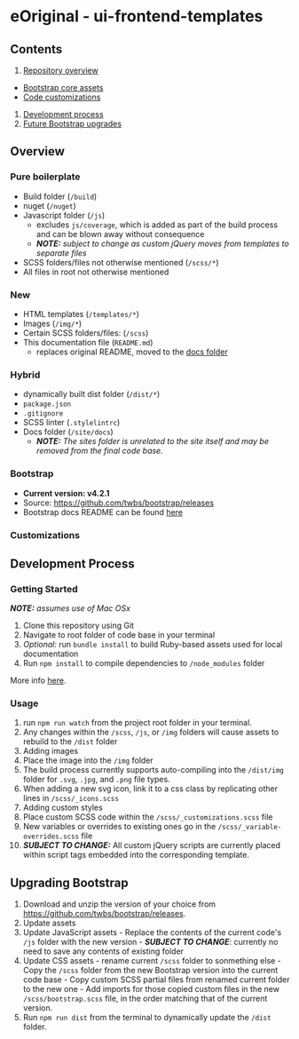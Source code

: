 # eOriginal - ui-frontend-templates


## Contents

1. [Repository overview](#overview)
  - [Bootstrap core assets](#bootstrap)
  - [Code customizations](#customization)
1. [Development process](#dev)
1. [Future Bootstrap upgrades](#upgrade)

<a name="overview"></a>
## Overview


### Pure boilerplate
- Build folder (`/build`)
- nuget (`/nuget`)
- Javascript folder (`/js`)
  - excludes `js/coverage`, which is added as part of the build process and can be blown away without consequence
  - ***NOTE:*** *subject to change as custom jQuery moves from templates to separate files*
- SCSS folders/files not otherwise mentioned (`/scss/*`)
- All files in root not otherwise mentioned

### New
- HTML templates (`/templates/*`)
- Images (`/img/*`)
- Certain SCSS folders/files: (`/scss`)
- This documentation file (`README.md`)
  - replaces original README, moved to the [docs folder](site/docs)

### Hybrid
- dynamically built dist folder (`/dist/*`)
- `package.json`
- `.gitignore`
- SCSS linter (`.stylelintrc`)
- Docs folder (`/site/docs`)
  - ***NOTE:*** *The sites folder is unrelated to the site itself and may be removed from the final code base.*


<a name="bootstrap"></a>
### Bootstrap
- **Current version: v4.2.1**
- Source: https://github.com/twbs/bootstrap/releases
- Bootstrap docs README can be found [here](site/docs/README.md)


<a name="customization"></a>
### Customizations


<a name="dev"></a>
## Development Process

### Getting Started
***NOTE:*** *assumes use of Mac OSx* 
1. Clone this repository using Git
1. Navigate to root folder of code base in your terminal
1. *Optional:* run `bundle install` to build Ruby-based assets used for local documentation
1. Run `npm install` to compile dependencies to `/node_modules` folder

More info [here](https://getbootstrap.com/docs/4.2/getting-started/build-tools/#tooling-setup).


### Usage
1. run `npm run watch` from the project root folder in your terminal.
1. Any changes within the `/scss`, `/js`, or `/img` folders will cause assets to rebuild to the `/dist` folder
1. Adding images
  1. Place the image into the `/img` folder
  1. The build process currently supports auto-compiling into the `/dist/img` folder for `.svg`, `.jpg`, and `.png` file types.
  1. When adding a new svg icon, link it to a css class by replicating other lines in `/scss/_icons.scss`
1. Adding custom styles
  1. Place custom SCSS code within the `/scss/_customizations.scss` file
  1. New variables or overrides to existing ones go in the `/scss/_variable-overrides.scss` file
1. ***SUBJECT TO CHANGE:*** All custom jQuery scripts are currently placed within script tags embedded into the corresponding template.


<a name="upgrade"></a>
## Upgrading Bootstrap
1. Download and unzip the version of your choice from https://github.com/twbs/bootstrap/releases.
1. Update assets
  1. Update JavaScript assets
    - Replace the contents of the current code's `/js` folder with the new version
    - ***SUBJECT TO CHANGE***: currently no need to save any contents of existing folder
  1. Update CSS assets
    - rename current `/scss` folder to sonmething else
    - Copy the `/scss` folder from the new Bootstrap version into the current code base
    - Copy custom SCSS partial files from renamed current folder to the new one
    - Add imports for those copied custom files in the new `/scss/bootstrap.scss` file, in the order matching that of the current version.
  1. Run `npm run dist` from the terminal to dynamically update the `/dist` folder.
  